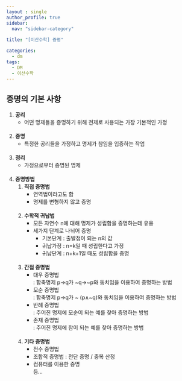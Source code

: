 ```yaml
---
layout : single
author_profile: true
sidebar: 
  nav: "sidebar-category"
  
title: "[이산수학] 증명"

categories:
  - dm
tags:
  - DM
  - 이산수학
---
```


## 증명의 기본 사항
1. **공리**<br>  
	- 어떤 명제들을 증명하기 위해 전제로 사용되는 가장 기본적인 가정<br> <br> 
2. **증명**<br>  
	- 특정한 공리들을 가정하고 명제가 참임을 입증하는 작업<br><br>  
3. **정리**<br>  
	- 가정으로부터 증명된 명제<br> <br> 
4. **증명방법** <br>  
	1) **직접 증명법**<br>  
		- 연역법이라고도 함<br>
		- 명제를 변형하지 않고 증명<br><br>
	2) **수학적 귀납법**<br>  
		- 모든 자연수 n에 대해 명제가 성립함을 증명하는데 유용<br>
		- 세가지 단계로 나뉘어 증명<br>
			* 기본단계 : 출발점이 되는 n의 값<br>
			* 귀납가정 : n=k일 때 성립한다고 가정<br>
			* 귀납단계 : n+k+1일 때도 성립함을 증명<br><br>
	3) **간접 증명법**<br>  
		- 대우 증명법<br>  : 함축명제 p→q가 ~q→~p와 동치임을 이용하여 증명하는 방법<br>
		- 모순 증명법<br>  : 함축명제 p→q가 ~ (p∧~q)와 동치임을 이용하여 증명하는 방법<br>
		- 반례 증명법<br>  : 주어진 명제에 모순이 되는 예를 찾아 증명하는 방법<br>
		- 존재 증명법<br>  : 주어진 명제에 참이 되는 예를 찾아 증명하는 방법<br><br>
	4) **기타 증명법**<br>  
		- 전수 증명법<br>
		- 조합적 증명법 : 전단 증명 / 중복 산정<br>
		- 컴퓨터를 이용한 증명 <br>
		등...<br>
  
